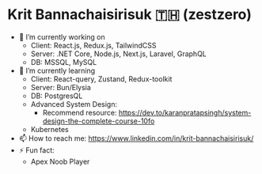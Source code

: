 # Krit Bannachaisirisuk 🇹🇭 (zestzero)

- 🔭 I’m currently working on
  - Client: React.js, Redux.js, TailwindCSS
  - Server: .NET Core, Node.js, Next.js, Laravel, GraphQL
  - DB: MSSQL, MySQL
- 🌱 I’m currently learning
  - Client: React-query, Zustand, Redux-toolkit
  - Server: Bun/Elysia
  - DB: PostgresQL
  - Advanced System Design:
    - Recommend resource: https://dev.to/karanpratapsingh/system-design-the-complete-course-10fo
  - Kubernetes
- 📫 How to reach me: https://www.linkedin.com/in/krit-bannachaisirisuk/
- ⚡ Fun fact:
  - Apex Noob Player
